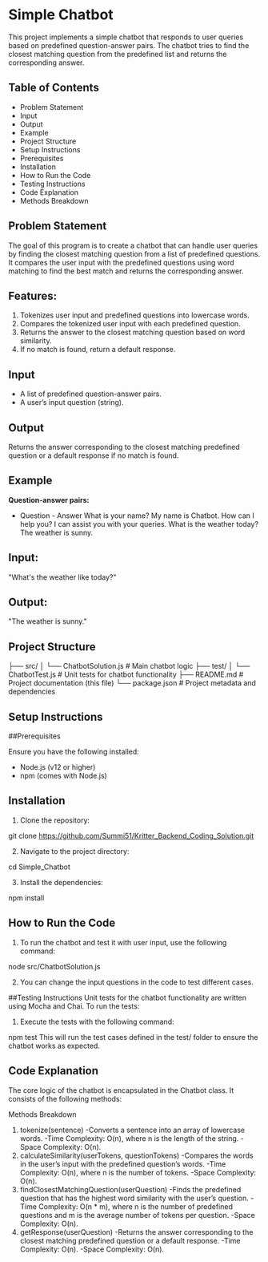# Simple Chatbot
This project implements a simple chatbot that responds to user queries based on predefined question-answer pairs. The chatbot tries to find the closest matching question from the predefined list and returns the corresponding answer.

## Table of Contents
- Problem Statement
- Input
- Output
- Example
- Project Structure
- Setup Instructions
- Prerequisites
- Installation
- How to Run the Code
- Testing Instructions
- Code Explanation
 - Methods Breakdown
 
## Problem Statement
The goal of this program is to create a chatbot that can handle user queries by finding the closest matching question from a list of predefined questions. It compares the user input with the predefined questions using word matching to find the best match and returns the corresponding answer.

## Features:
1. Tokenizes user input and predefined questions into lowercase words.
2. Compares the tokenized user input with each predefined question.
3. Returns the answer to the closest matching question based on word similarity.
4. If no match is found, return a default response.
   
## Input
- A list of predefined question-answer pairs.
- A user’s input question (string).

## Output
Returns the answer corresponding to the closest matching predefined question or a default response if no match is found.

## Example
**Question-answer pairs:**
- Question	            - Answer
What is your name?	  My name is Chatbot.
How can I help you?	  I can assist you with your queries.
What is the weather today?	The weather is sunny.

## Input:

"What's the weather like today?"

## Output:

"The weather is sunny."

## Project Structure

├── src/
│   └── ChatbotSolution.js         # Main chatbot logic
├── test/
│   └── ChatbotTest.js             # Unit tests for chatbot functionality
├── README.md                      # Project documentation (this file)
└── package.json                   # Project metadata and dependencies

## Setup Instructions
##Prerequisites

Ensure you have the following installed:

- Node.js (v12 or higher)
- npm (comes with Node.js)

## Installation
1. Clone the repository:

git clone https://github.com/Summi51/Kritter_Backend_Coding_Solution.git

2. Navigate to the project directory:

cd Simple_Chatbot

3. Install the dependencies:

npm install

## How to Run the Code
1. To run the chatbot and test it with user input, use the following command:

node src/ChatbotSolution.js

2. You can change the input questions in the code to test different cases.
   
##Testing Instructions
Unit tests for the chatbot functionality are written using Mocha and Chai. To run the tests:

1. Execute the tests with the following command:

npm test
This will run the test cases defined in the test/ folder to ensure the chatbot works as expected.

## Code Explanation
The core logic of the chatbot is encapsulated in the Chatbot class. It consists of the following methods:

Methods Breakdown
1. tokenize(sentence)
-Converts a sentence into an array of lowercase words.
-Time Complexity: O(n), where n is the length of the string.
-Space Complexity: O(n).
2. calculateSimilarity(userTokens, questionTokens)
-Compares the words in the user’s input with the predefined question’s words.
-Time Complexity: O(n), where n is the number of tokens.
-Space Complexity: O(n).
3. findClosestMatchingQuestion(userQuestion)
-Finds the predefined question that has the highest word similarity with the user’s question.
-Time Complexity: O(n * m), where n is the number of predefined questions and m is the average number of tokens per question.
-Space Complexity: O(n).
4. getResponse(userQuestion)
-Returns the answer corresponding to the closest matching predefined question or a default response.
-Time Complexity: O(n).
-Space Complexity: O(n).
